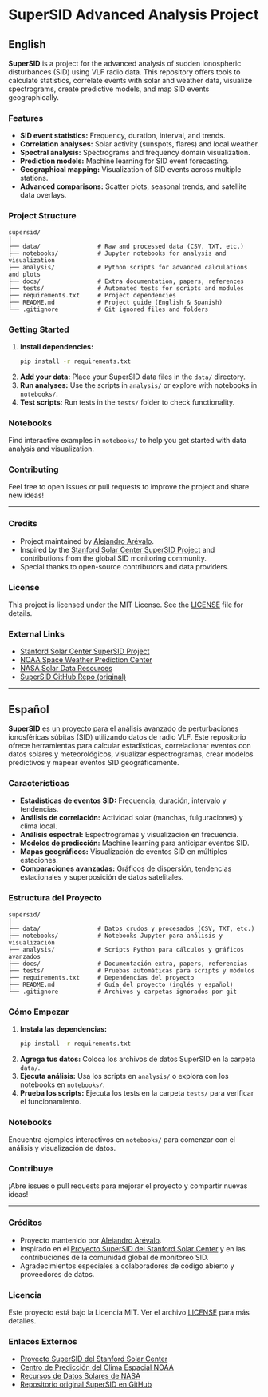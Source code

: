 # SuperSID Advanced Analysis Project

## English

**SuperSID** is a project for the advanced analysis of sudden ionospheric disturbances (SID) using VLF radio data. This repository offers tools to calculate statistics, correlate events with solar and weather data, visualize spectrograms, create predictive models, and map SID events geographically.

### Features

- **SID event statistics:** Frequency, duration, interval, and trends.
- **Correlation analyses:** Solar activity (sunspots, flares) and local weather.
- **Spectral analysis:** Spectrograms and frequency domain visualization.
- **Prediction models:** Machine learning for SID event forecasting.
- **Geographical mapping:** Visualization of SID events across multiple stations.
- **Advanced comparisons:** Scatter plots, seasonal trends, and satellite data overlays.

### Project Structure

```
supersid/
│
├── data/                # Raw and processed data (CSV, TXT, etc.)
├── notebooks/           # Jupyter notebooks for analysis and visualization
├── analysis/            # Python scripts for advanced calculations and plots
├── docs/                # Extra documentation, papers, references
├── tests/               # Automated tests for scripts and modules
├── requirements.txt     # Project dependencies
├── README.md            # Project guide (English & Spanish)
└── .gitignore           # Git ignored files and folders
```

### Getting Started

1. **Install dependencies:**
   ```bash
   pip install -r requirements.txt
   ```
2. **Add your data:** Place your SuperSID data files in the `data/` directory.
3. **Run analyses:** Use the scripts in `analysis/` or explore with notebooks in `notebooks/`.
4. **Test scripts:** Run tests in the `tests/` folder to check functionality.

### Notebooks

Find interactive examples in `notebooks/` to help you get started with data analysis and visualization.

### Contributing

Feel free to open issues or pull requests to improve the project and share new ideas!

---

### Credits

- Project maintained by [Alejandro Arévalo](https://github.com/alearecuest).
- Inspired by the [Stanford Solar Center SuperSID Project](https://solar-center.stanford.edu/SID/) and contributions from the global SID monitoring community.
- Special thanks to open-source contributors and data providers.

### License

This project is licensed under the MIT License. See the [LICENSE](docs/LICENSE.md) file for details.

### External Links

- [Stanford Solar Center SuperSID Project](https://solar-center.stanford.edu/SID/)
- [NOAA Space Weather Prediction Center](https://www.swpc.noaa.gov/)
- [NASA Solar Data Resources](https://www.nasa.gov/solar/)
- [SuperSID GitHub Repo (original)](https://github.com/alearecuest/supersid)

---

## Español

**SuperSID** es un proyecto para el análisis avanzado de perturbaciones ionosféricas súbitas (SID) utilizando datos de radio VLF. Este repositorio ofrece herramientas para calcular estadísticas, correlacionar eventos con datos solares y meteorológicos, visualizar espectrogramas, crear modelos predictivos y mapear eventos SID geográficamente.

### Características

- **Estadísticas de eventos SID:** Frecuencia, duración, intervalo y tendencias.
- **Análisis de correlación:** Actividad solar (manchas, fulguraciones) y clima local.
- **Análisis espectral:** Espectrogramas y visualización en frecuencia.
- **Modelos de predicción:** Machine learning para anticipar eventos SID.
- **Mapas geográficos:** Visualización de eventos SID en múltiples estaciones.
- **Comparaciones avanzadas:** Gráficos de dispersión, tendencias estacionales y superposición de datos satelitales.

### Estructura del Proyecto

```
supersid/
│
├── data/                # Datos crudos y procesados (CSV, TXT, etc.)
├── notebooks/           # Notebooks Jupyter para análisis y visualización
├── analysis/            # Scripts Python para cálculos y gráficos avanzados
├── docs/                # Documentación extra, papers, referencias
├── tests/               # Pruebas automáticas para scripts y módulos
├── requirements.txt     # Dependencias del proyecto
├── README.md            # Guía del proyecto (inglés y español)
└── .gitignore           # Archivos y carpetas ignorados por git
```

### Cómo Empezar

1. **Instala las dependencias:**
   ```bash
   pip install -r requirements.txt
   ```
2. **Agrega tus datos:** Coloca los archivos de datos SuperSID en la carpeta `data/`.
3. **Ejecuta análisis:** Usa los scripts en `analysis/` o explora con los notebooks en `notebooks/`.
4. **Prueba los scripts:** Ejecuta los tests en la carpeta `tests/` para verificar el funcionamiento.

### Notebooks

Encuentra ejemplos interactivos en `notebooks/` para comenzar con el análisis y visualización de datos.

### Contribuye

¡Abre issues o pull requests para mejorar el proyecto y compartir nuevas ideas!

---

### Créditos

- Proyecto mantenido por [Alejandro Arévalo](https://github.com/alearecuest).
- Inspirado en el [Proyecto SuperSID del Stanford Solar Center](https://solar-center.stanford.edu/SID/) y en las contribuciones de la comunidad global de monitoreo SID.
- Agradecimientos especiales a colaboradores de código abierto y proveedores de datos.

### Licencia

Este proyecto está bajo la Licencia MIT. Ver el archivo [LICENSE](docs/LICENSE.md) para más detalles.

### Enlaces Externos

- [Proyecto SuperSID del Stanford Solar Center](https://solar-center.stanford.edu/SID/)
- [Centro de Predicción del Clima Espacial NOAA](https://www.swpc.noaa.gov/)
- [Recursos de Datos Solares de NASA](https://www.nasa.gov/solar/)
- [Repositorio original SuperSID en GitHub](https://github.com/alearecuest/supersid)
